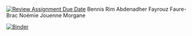 [![Review Assignment Due Date](https://classroom.github.com/assets/deadline-readme-button-24ddc0f5d75046c5622901739e7c5dd533143b0c8e959d652212380cedb1ea36.svg)](https://classroom.github.com/a/4YDPKTYq)
Bennis Rim
Abdenadher Fayrouz
Faure-Brac Noémie
Jouenne Morgane 

[![Binder](https://mybinder.org/badge_logo.svg)](https://mybinder.org/v2/gh/dm4bem-2023/5-reproducible-report-bennis_abdennadher_jouenne_faure-brac/HEAD)
